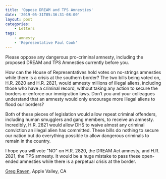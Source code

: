 ```yaml
---
title: 'Oppose DREAM and TPS Amnesties'
date: '2019-05-31T05:36:31-08:00'
layout: post
categories:
    - Letters
tags:
    - amnesty
    - 'Representative Paul Cook'
---
```


Please oppose any dangerous pro-criminal amnesty, including the proposed DREAM and TPS Amnesties currently before you.

How can the House of Representatives hold votes on no-strings amnesties while there is a crisis at the southern border? The two bills being voted on, H.R. 2820 and H.R. 2821, would amnesty millions of illegal aliens, including those who have a criminal record, without taking any action to secure the borders or enforce our immigration laws. Don’t you and your colleagues understand that an amnesty would only encourage more illegal aliens to flood our borders?

Both of these pieces of legislation would allow repeat criminal offenders, including human smugglers and gang members, to receive an amnesty. Incredibly, H.R. 2821 would allow DHS to waive almost any criminal conviction an illegal alien has committed. These bills do nothing to secure our nation but do everything possible to allow dangerous criminals to remain in the country.

I hope you will vote "NO" on H.R. 2820, the DREAM Act amnesty, and H.R. 2821, the TPS amnesty. It would be a huge mistake to pass these open-ended amnesties while there is a perpetual crisis at the border.

[Greg Raven](https://www.gregraven.org/), Apple Valley, CA